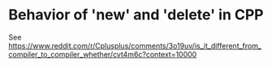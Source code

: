 # Behavior of 'new' and 'delete' in CPP
See https://www.reddit.com/r/Cplusplus/comments/3o19uv/is_it_different_from_compiler_to_compiler_whether/cvt4m6c?context=10000

